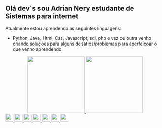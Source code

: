 ## Olá dev´s sou Adrian Nery estudante de Sistemas para internet
Atualmente estou aprendendo as seguintes linguagens: 
- Python, Java, Html, Css, Javascript, sql, php e vez ou outra venho criando soluções para alguns desafios/problemas para aperfeiçoar o que venho aprendendo.

<div align="center">
  <a href="https://github.com/Nery-Adrian">
  <img height="180em" src="https://github-readme-stats.vercel.app/api?username=Nery-Adrian&show_icons=true&theme=cobalt&include_all_commits=true&count_private=true"/>
  <img height="180em" src="https://github-readme-stats.vercel.app/api/top-langs/?username=Nery-Adrian&layout=compact&langs_count=7&theme=cobalt"/>
</div>

<div>
  <img src="https://cdn.jsdelivr.net/gh/devicons/devicon/icons/python/python-original.svg"width='25px' />
  <img margin-left:'40px' src="https://cdn.jsdelivr.net/gh/devicons/devicon/icons/java/java-original.svg"width='25px' />
  <img margin-left:'40px' src="https://cdn.jsdelivr.net/gh/devicons/devicon/icons/javascript/javascript-original.svg"width='25px' />
  <img margin-left:'40px' src="https://cdn.jsdelivr.net/gh/devicons/devicon/icons/html5/html5-original.svg"width='25px' />
  <img margin-left:'40px' src="https://cdn.jsdelivr.net/gh/devicons/devicon/icons/css3/css3-original.svg"width='25px' />
  <img margin-left:'40px' src="https://cdn.jsdelivr.net/gh/devicons/devicon/icons/php/php-original.svg"width='25px' />
  <img margin-left:'40px' src="https://cdn.jsdelivr.net/gh/devicons/devicon/icons/mysql/mysql-original-wordmark.svg"width='25px' />

</div>
